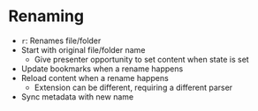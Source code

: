 # Renaming

* `r`: Renames file/folder
* Start with original file/folder name
  * Give presenter opportunity to set content when state is set
* Update bookmarks when a rename happens
* Reload content when a rename happens
  * Extension can be different, requiring a different parser
* Sync metadata with new name
